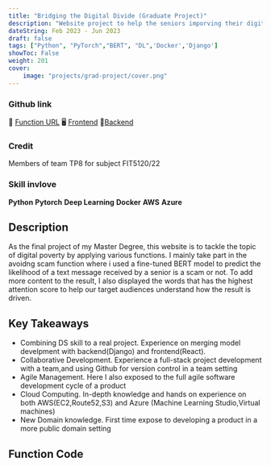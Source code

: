 ```yaml
---
title: "Bridging the Digital Divide (Graduate Project)"
description: "Website project to help the seniors imporving their digital literacy"
dateString: Feb 2023 - Jun 2023
draft: false
tags: ["Python", "PyTorch","BERT", "DL",'Docker','Django']
showToc: False
weight: 201
cover:
    image: "projects/grad-project/cover.png"
--- 
```

### Github link
🔗 [Function URL](http://lesterwithhistreasure.de/avoidingscam)
🖥 [Frontend](https://github.com/HanL1223/fit5120_backend_Django)
💾[Backend](https://github.com/HanL1223/fit5120_backend_Django)
### Credit
Members of team TP8 for subject FIT5120/22 

### Skill invlove
**Python**  **Pytorch**  **Deep Learning**  **Docker**  **AWS**  **Azure**

## Description
As the final project of my Master Degree, this website is to tackle the topic of digital poverty by applying various functions. I mainly take part in the avoidng scam function where i used a fine-tuned BERT model to predict the likelihood of a text message received by a senior is a scam or not.
To add more content to the result, I also displayed the words that has the highest attention score to help our target audiences understand how the result is driven.

## Key Takeaways
- Combining DS skill to a real project. Experience on merging model develpment with backend(Django) and frontend(React).
- Collaborative Development. Experience a full-stack project development with a team,and using Github for version control in a team setting
- Agile Management. Here I also exposed to the full agile software development cycle of a product
- Cloud Computing. In-depth knowledge and hands on experience on both AWS(EC2,Route52,S3) and Azure (Machine Learning Studio,Virtual machines)
- New Domain knowledge. First time expose to developing a product in a more public domain setting

## Function Code
```python
